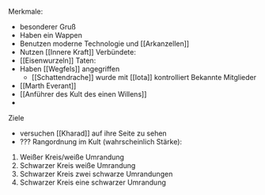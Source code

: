 Merkmale:
+ besonderer Gruß
+ Haben ein Wappen
+ Benutzen moderne Technologie und [[Arkanzellen]]
+ Nutzen [[Innere Kraft]]
Verbündete:
+ [[Eisenwurzeln]]
Taten:
+ Haben [[Wegfels]] angegriffen
	+ [[Schattendrache]] wurde mit [[Iota]] kontrolliert
Bekannte Mitglieder
+ [[Marth Everant]]
+ [[Anführer des Kult des einen Willens]]
+ 
Ziele
+ versuchen [[Kharad]] auf ihre Seite zu sehen
+ ???
Rangordnung im Kult (wahrscheinlich Stärke):
1. Weißer Kreis/weiße Umrandung
2. Schwarzer Kreis weiße Umrandung
3. Schwarzer Kreis zwei schwarze Umrandungen
4. Schwarzer Kreis eine schwarzer Umrandung 

